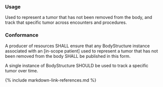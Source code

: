 ### Usage

Used to represent a tumor that has not been removed from the body, and track that specific tumor across encounters and procedures.

### Conformance

A producer of resources SHALL ensure that any BodyStructure instance associated with an [in-scope patient] used to represent a tumor that has not been removed from the body SHALL be published in this form.

A single instance of BodyStructure SHOULD be used to track a specific tumor over time.

{% include markdown-link-references.md %}
